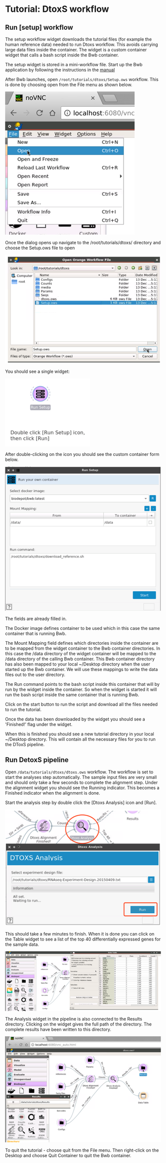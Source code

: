 
# Tutorial: DtoxS workflow

## Run [setup] workflow

The setup workflow widget downloads the tutorial files (for example the human reference data) needed to run Dtoxs workflow. This avoids carrying large data files inside the container. The widget is a custom container widget that calls a bash script inside the Bwb container. 

 The setup widget is stored in a mini-workflow file. Start up the Bwb application by following the instructions in the [manual](https://github.com/BioDepot/BioDepot-workflow-builder)

  
 After Bwb launches, open `/root/tutorials/dtoxs/Setup.ows` workflow. This is done by choosing open from the File menu as shown below.

  ![](media/open.png)

Once the dialog opens up navigate to the /root/tutorials/dtoxs/ directory and choose the Setup.ows file to open

  ![open2](media/open_setup.png)

You should see a single widget:
 
 ![setup1](media/dtoxs_tutorial_setup.png)
 
After double-clicking on the icon you should see the custom container form below.

![setup2](media/dtoxs_tutorial_setup2.png)

The fields are already filled in. 

The Docker image defines container to be used which in this case the same container that is running Bwb. 

The Mount Mapping field defines which directories inside the container are to be mapped from the widget container to the Bwb container directories. In this case the /data directory of the widget container will be mapped to the /data directory of the calling Bwb container. This Bwb container directory has also been mapped to your local ~/Desktop directory when the user started up the Bwb container. We will use these mappings to write the data files out to the user directory.

The Run command points to the bash script inside this container that will by run by the widget inside the container. So when the widget is started it will run the bash script inside the same container that is running Bwb. 

Click on the start button to run the script and download all the files needed to run the tutorial.

Once the data has been downloaded by the widget you should see a 'Finished!' flag under the widget.

When this is finished you should see a new tutorial directory in your local ~/Desktop directory. This will contain all the necessary files for you to run the DToxS pipeline.

## Run DetoxS pipeline

Open `/data/tutorials/dtoxs/dtoxs.ows` workflow.  The workflow is set to start the analyses step automatically. The sample input files are very small and should only take a few seconds to complete the alignment step. Under the alignment widget you should see the Running indicator. This becomes a Finished indicator when the alignment is done.

Start the analysis step by double click the [Dtoxs Analysis] icon and [Run].

![run](media/dtoxs_tutorial_runpipeline.png)

This should take a few minutes to finish. When it is done you can click on the Table widget to see a list of the top 40 differentially expressed genes for the sample data.

  ![open3](media/table.png)

The Analysis widget in the pipeline is also connected to the Results directory. Clicking on the widget gives the full path of the directory. The complete results have been written to this directory.

  ![open](media/results.png)

To quit the tutorial - choose quit from the File menu. Then right-click on the Desktop and choose Quit Container to quit the Bwb container.



